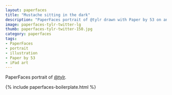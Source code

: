 ```yaml
---
layout: paperfaces
title: "Mustache sitting in the dark"
description: "PaperFaces portrait of @tylr drawn with Paper by 53 on an iPad."
image: paperfaces-tylr-twitter-lg
thumb: paperfaces-tylr-twitter-150.jpg
category: paperfaces
tags: 
- PaperFaces
- portrait
- illustration
- Paper by 53
- iPad art
---
```


PaperFaces portrait of [@tylr](http://twitter.com/tylr).

{% include paperfaces-boilerplate.html %}